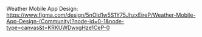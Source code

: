 Weather Mobile App
Design: https://www.figma.com/design/5nOld1w5S1Y75JhzxEireP/Weather-Mobile-App-Design-(Community)?node-id=0-1&node-type=canvas&t=KRKUWDwxgHze1CeP-0
